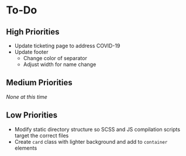 # To-Do

## High Priorities

- Update ticketing page to address COVID-19
- Update footer
  - Change color of separator
  - Adjust width for name change

## Medium Priorities

*None at this time*

## Low Priorities

- Modify static directory structure so SCSS and JS compilation scripts target
  the correct files
- Create `card` class with lighter background and add to `container` elements
